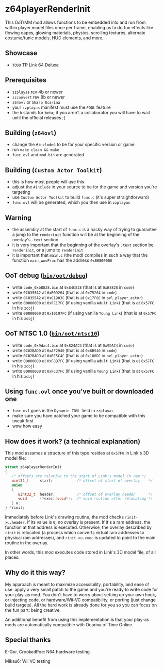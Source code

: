# z64playerRenderInit
This OoT/MM mod allows functions to be embedded into and run from within player model files once per frame, enabling us to do fun effects like flowing capes, glowing materials, physics, scrolling textures, alternate costume/tunic models, HUD elements, and more.

## Showcase
 * `TODO` TP Link 64 Deluxe

## Prerequisites
 * `zzplayas` rev 4b or newer
 * `zzconvert` rev 8b or newer
 * `z64ovl` or `Sharp Ocarina`
 * your `zzplayas` manifest must use the `POOL` feature
 * the `b` stands for `beta`; if you aren't a collaborator you will have to wait until the official releases ;(

## Building (`z64ovl`)
 * change the `#include`s to be for your specific version or game
 * run `make clean && make`
 * `func.ovl` and `mod.bin` are generated

## Building (`Custom Actor Toolkit`)
 * this is how most people will use this
 * adjust the `#include` in your source to be for the game and version you're targeting
 * use `Custom Actor Toolkit` to build `func.c` (it's super straightforward)
 * `func.ovl` will be generated, which you then use in `zzplayas`

## Warning
 * the assembly at the start of `func.c` is a hacky way of trying to guarantee a jump to the `renderinit` function will be at the beginning of the overlay's `.text` section
 * it is very important that the beginning of the overlay's `.text` section be `renderinit`, or a jump to `renderinit`
 * it is important that `main.c` (the mod) compiles in such a way that the function `main_wowProc` has the address `0x80800000`

## OoT debug ([`bin/oot/debug`](bin/oot/debug))
 * write `code_0xb8828.bin` at `0xB4C828` (that is at `0xB8828` in `code`)
 * write `0C0355A2` at `0xB09264` (that is at `0x75264` in `code`)
 * write `0C0355A2` at `0xC1903C` (that is at `0x17F8C` in `ovl_player_actor`)
 * write `00000000` at `0xFE17FC` (if using vanilla `Adult Link`) (that is at `0x57FC` in his `zobj`)
 * write `00000000` at `0x10197FC` (if using vanilla `Young Link`) (that is at `0x57FC` in his `zobj`)

## OoT NTSC 1.0 ([`bin/oot/ntsc10`](bin/oot/ntsc10))
 * write `code_0x9dac4.bin` at `0xB24AC4` (that is at `0x9DAC4` in `code`)
 * write `0C02BAD9` at `0xAF2940` (that is at `0x6B940` in `code`)
 * write `0C02BAD9` at `0xBE5C4C` (that is at `0x180DC` in `ovl_player_actor`)
 * write `00000000` at `0xF8B7FC` (if using vanilla `Adult Link`) (that is at `0x57FC` in his `zobj`)
 * write `00000000` at `0xFC37FC` (if using vanilla `Young Link`) (that is at `0x57FC` in his `zobj`)

## Using `func.ovl` once you've built or downloaded one
 * `func.ovl` goes in the `Dynamic ZOVL` field in `zzplayas`
 * make sure you have patched your game to be compatible with this tweak first
 * wow how easy

## How does it work? (a technical explanation)
This mod assumes a structure of this type resides at `0x57F8` in Link's 3D model file:
```c
struct z64playerRenderInit
{
   /* offsets are relative to the start of Link's model in ram */
   uint32_t     start;           /* offset of start of overlay    */
   union
   {
      uint32_t  header;          /* offset of overlay header      */
      void      (*exec)(void*);  /* main routine after relocating */
   } u;
} *rinit;
```
Immediately before Link's drawing routine, the mod checks `rinit->u.header`. If its value is `0`, no overlay is present. If it's a ram address, the function at that address is executed. Otherwise, the overlay described by `rinit` is relocated (a process which converts virtual ram addresses to physical ram addresses), and `rinit->u.exec` is updated to point to the main routine in the overlay.

In other words, this mod executes code stored in Link's 3D model file, of all places.

## Why do it this way?
My approach is meant to maximize accessibility, portability, and ease of use: apply a very small patch to the game and you're ready to write code for your play-as mod. You don't have to worry about setting up your own hook, or injecting code, or hardware/Wii-VC compatibility, or porting (just change build targets). All the hard work is already done for you so you can focus on the fun part: being creative.

An additional benefit from using this implementation is that your play-as mods are automatically compatible with Ocarina of Time Online.

## Special thanks
E-Gor, CrookedPoe: N64 hardware testing

Mikau6: Wii VC testing
